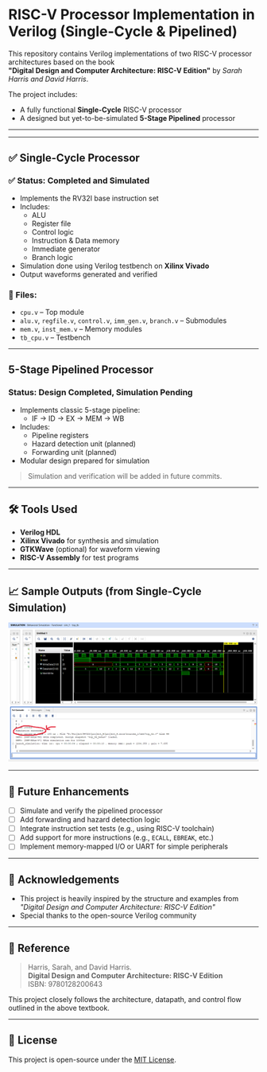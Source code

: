 # RISC-V Processor Implementation in Verilog (Single-Cycle & Pipelined)

This repository contains Verilog implementations of two RISC-V processor architectures based on the book  
**"Digital Design and Computer Architecture: RISC-V Edition"** by *Sarah Harris and David Harris*.

The project includes:
- A fully functional **Single-Cycle** RISC-V processor
- A designed but yet-to-be-simulated **5-Stage Pipelined** processor

---

---

## ✅ Single-Cycle Processor

### ✅ Status: **Completed and Simulated**

- Implements the RV32I base instruction set
- Includes:
  - ALU
  - Register file
  - Control logic
  - Instruction & Data memory
  - Immediate generator
  - Branch logic
- Simulation done using Verilog testbench on **Xilinx Vivado**
- Output waveforms generated and verified

### 🔧 Files:
- `cpu.v` – Top module
- `alu.v`, `regfile.v`, `control.v`, `imm_gen.v`, `branch.v` – Submodules
- `mem.v`, `inst_mem.v` – Memory modules
- `tb_cpu.v` – Testbench

---

## 5-Stage Pipelined Processor

### Status: **Design Completed, Simulation Pending**

- Implements classic 5-stage pipeline:
  - IF → ID → EX → MEM → WB
- Includes:
  - Pipeline registers
  - Hazard detection unit (planned)
  - Forwarding unit (planned)
- Modular design prepared for simulation

> Simulation and verification will be added in future commits.

---

## 🛠️ Tools Used

- **Verilog HDL**
- **Xilinx Vivado** for synthesis and simulation
- **GTKWave** (optional) for waveform viewing
- **RISC-V Assembly** for test programs

---

## 📈 Sample Outputs (from Single-Cycle Simulation)

![Waveform Screenshot](results/simulation_results.png)

---

## 🧩 Future Enhancements

- [ ] Simulate and verify the pipelined processor
- [ ] Add forwarding and hazard detection logic
- [ ] Integrate instruction set tests (e.g., using RISC-V toolchain)
- [ ] Add support for more instructions (e.g., `ECALL`, `EBREAK`, etc.)
- [ ] Implement memory-mapped I/O or UART for simple peripherals

---

## 🤝 Acknowledgements

- This project is heavily inspired by the structure and examples from  
  *"Digital Design and Computer Architecture: RISC-V Edition"*
- Special thanks to the open-source Verilog community

---

## 📘 Reference
> Harris, Sarah, and David Harris.  
> **Digital Design and Computer Architecture: RISC-V Edition**  
> ISBN: 9780128200643

This project closely follows the architecture, datapath, and control flow outlined in the above textbook.

---

## 📜 License

This project is open-source under the [MIT License](LICENSE).

